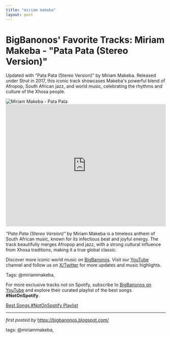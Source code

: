 ```yaml
---
title: "miriam makeba"
layout: post
---
```

<!-- Post Title -->
<h1 >BigBanonos' Favorite Tracks: Miriam Makeba - "Pata Pata (Stereo Version)"</h1> <!-- Introductory Text -->
<p >Updated with "Pata Pata (Stereo Version)" by Miriam Makeba. Released under Strut in 2017, this iconic track showcases Makeba's powerful blend of Afropop, South African jazz, and world music, celebrating the rhythms and culture of the Xhosa people.</p> <!-- Featured Image -->
<div > <img src="https://img2.storyblok.com/2400x0/filters:quality(85)/f/101652/1652x1056/bd24bec22b/makeba-header.jpg" alt="Miriam Makeba - Pata Pata" />
</div> <!-- YouTube Video Embed -->
<div > <iframe width="100%" height="385" src="https://www.youtube.com/embed/JBJVVhn7iuo" title="Miriam Makeba - Pata Pata (Stereo Version)" frameborder="0" allow="accelerometer; autoplay; clipboard-write; encrypted-media; gyroscope; picture-in-picture; web-share" referrerpolicy="strict-origin-when-cross-origin" allowfullscreen></iframe>
</div> <!-- Song Information -->
<div > <p><em>"Pata Pata (Stereo Version)"</em> by Miriam Makeba is a timeless anthem of South African music, known for its infectious beat and joyful energy. The track beautifully merges Afropop and jazz, with a strong cultural influence from Xhosa traditions, making it a true global classic.</p>
</div> <!-- Footer Links -->
<div > <p>Discover more iconic world music on <a href="https://bigbanonos.blogspot.com/" target="_blank">BigBanonos</a>. Visit our <a href="https://www.youtube.com/@BigBanonos" target="_blank">YouTube</a> channel and follow us on <a href="https://x.com/bigbanonos" target="_blank">X/Twitter</a> for more updates and music highlights.</p>
</div> <!-- Tags -->
<p >Tags: @miriammakeba,</p>


<!--Subscribe and Playlist Links-->
<div>
    <p>For more exclusive tracks not on Spotify, subscribe to <a href="https://www.youtube.com/@BigBanonos" target="_blank">BigBanonos on YouTube</a> and explore their curated playlist of the best songs <strong>#NotOnSpotify</strong>.</p>
    <p><a href="https://www.youtube.com/playlist?list=PLtuNtuTatqI0kFahUCbtbfenC_ET5O_tr" target="_blank">Best Songs #NotOnSpotify Playlist<br /></a></p></div>

<hr />

<p><em>first posted by</em> <a href="https://bigbanonos.blogspot.com/" rel="noopener" target="_new">https://bigbanonos.blogspot.com/</a></p>

<p>tags: @miriammakeba,</p>
